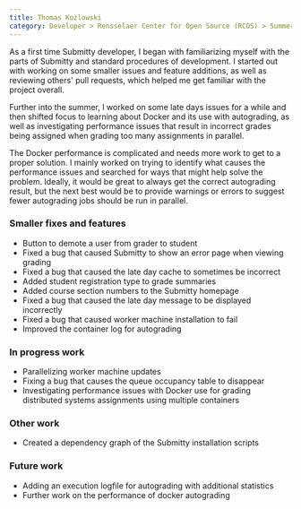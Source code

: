 ```yaml
---
title: Thomas Kozlowski
category: Developer > Rensselaer Center for Open Source (RCOS) > Summer 2022
---
```


As a first time Submitty developer, I began with familiarizing myself with the
parts of Submitty and standard procedures of development. I started out with
working on some smaller issues and feature additions, as well as reviewing
others' pull requests, which helped me get familiar with the project overall.

Further into the summer, I worked on some late days issues for a while and then
shifted focus to learning about Docker and its use with autograding, as well as
investigating performance issues that result in incorrect grades being assigned
when grading too many assignments in parallel.

The Docker performance is complicated and needs more work to get to a proper
solution. I mainly worked on trying to identify what causes the performance
issues and searched for ways that might help solve the problem. Ideally, it
would be great to always get the correct autograding result, but the next best
would be to provide warnings or errors to suggest fewer autograding jobs should
be run in parallel.

### Smaller fixes and features

- Button to demote a user from grader to student
- Fixed a bug that caused Submitty to show an error page when viewing grading
- Fixed a bug that caused the late day cache to sometimes be incorrect
- Added student registration type to grade summaries
- Added course section numbers to the Submitty homepage
- Fixed a bug that caused the late day message to be displayed incorrectly
- Fixed a bug that caused worker machine installation to fail
- Improved the container log for autograding

### In progress work

- Parallelizing worker machine updates
- Fixing a bug that causes the queue occupancy table to disappear
- Investigating performance issues with Docker use for grading distributed
  systems assignments using multiple containers

### Other work

- Created a dependency graph of the Submitty installation scripts

### Future work

- Adding an execution logfile for autograding with additional statistics
- Further work on the performance of docker autograding
